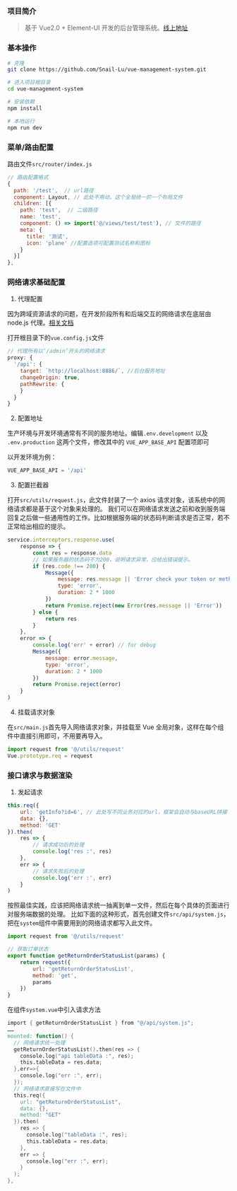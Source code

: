 ### 项目简介

> 基于 Vue2.0 + Element-UI 开发的后台管理系统。[线上地址](https://snail-lu.github.io/vue-management-system)

### 基本操作

```bash
# 克隆
git clone https://github.com/Snail-Lu/vue-management-system.git

# 进入项目根目录
cd vue-management-system

# 安装依赖
npm install

# 本地运行
npm run dev
```

### 菜单/路由配置

路由文件`src/router/index.js`

```js
// 路由配置格式
{
  path: '/test',  // url路径
  component: Layout, // 此处不用动，这个全局统一的一个布局文件
  children: [{
    path: 'test',  // 二级路径
    name: 'test',
    component: () => import('@/views/test/test'), // 文件的路径
    meta: {
      title: '测试',
      icon: 'plane' //配置选项可配置测试名称和图标
    }
  }]
},
```

### 网络请求基础配置

1. 代理配置

因为跨域资源请求的问题，在开发阶段所有和后端交互的网络请求在底层由 node.js 代理。[相关文档](https://cli.vuejs.org/config/#devserver-proxy)

打开根目录下的`vue.config.js`文件

```js
// 代理所有以‘/admin’开头的网络请求
proxy: {
  '/api': {
    target: `http://localhost:8886/`, //后台服务地址
    changeOrigin: true,
    pathRewrite: {
    }
  }
}
```

2. 配置地址

生产环境与开发环境通常有不同的服务地址。编辑`.env.development` 以及 `.env.production` 这两个文件，修改其中的 `VUE_APP_BASE_API` 配置项即可

以开发环境为例：

```js
VUE_APP_BASE_API = '/api'
```

3. 配置拦截器

打开`src/utils/request.js`，此文件封装了一个 axios 请求对象，该系统中的网络请求都是基于这个对象来处理的。
我们可以在网络请求发送之前和收到服务端回复之后做一些通用性的工作。比如根据服务端的状态码判断请求是否正常，若不正常给出相应的提示。

```js
service.interceptors.response.use(
	response => {
		const res = response.data
		// 如果服务器的状态码不为200，说明请求异常，应给出错误提示。
		if (res.code !== 200) {
			Message({
				message: res.message || 'Error check your token or method',
				type: 'error',
				duration: 2 * 1000
			})
			return Promise.reject(new Error(res.message || 'Error'))
		} else {
			return res
		}
	},
	error => {
		console.log('err' + error) // for debug
		Message({
			message: error.message,
			type: 'error',
			duration: 2 * 1000
		})
		return Promise.reject(error)
	}
)
```

4. 挂载请求对象

在`src/main.js`首先导入网络请求对象，并挂载至 Vue 全局对象，这样在每个组件中直接引用即可，不用要再导入。

```js
import request from '@/utils/request'
Vue.prototype.req = request
```

### 接口请求与数据渲染

1. 发起请求

```js
this.req({
	url: 'getInfo?id=6', // 此处写不同业务对应的url，框架会自动与baseURL拼接
	data: {},
	method: 'GET'
}).then(
	res => {
		// 请求成功后的处理
		console.log('res :', res)
	},
	err => {
		// 请求失败后的处理
		console.log('err :', err)
	}
)
```

按照最佳实践，应该把网络请求统一抽离到单一文件，然后在每个具体的页面进行对服务端数据的处理。
比如下面的这种形式，首先创建文件`src/api/system.js`，把在`system`组件中需要用到的网络请求都写入此文件。

```js
import request from '@/utils/request'

// 获取订单状态
export function getReturnOrderStatusList(params) {
	return request({
		url: 'getReturnOrderStatusList',
		method: 'get',
		params
	})
}
```

在组件`system.vue`中引入请求方法

```v
import { getReturnOrderStatusList } from "@/api/system.js";
……
mounted: function() {
  // 网络请求统一处理
  getReturnOrderStatusList().then(res => {
    console.log("api tableData :", res);
    this.tableData = res.data;
  },err=>{
    console.log("err :", err);
  });
  // 网络请求直接写在文件中
  this.req({
    url: "getReturnOrderStatusList",
    data: {},
    method: "GET"
  }).then(
    res => {
      console.log("tableData :", res);
      this.tableData = res.data;
    },
    err => {
      console.log("err :", err);
    }
  );
},
```
